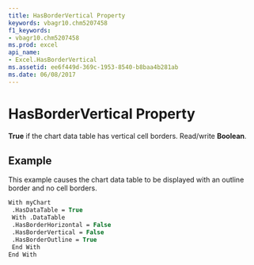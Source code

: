 ```yaml
---
title: HasBorderVertical Property
keywords: vbagr10.chm5207458
f1_keywords:
- vbagr10.chm5207458
ms.prod: excel
api_name:
- Excel.HasBorderVertical
ms.assetid: ee6f449d-369c-1953-8540-b8baa4b281ab
ms.date: 06/08/2017
---
```



# HasBorderVertical Property

 **True** if the chart data table has vertical cell borders. Read/write **Boolean**.


## Example

This example causes the chart data table to be displayed with an outline border and no cell borders.


```vb
With myChart 
 .HasDataTable = True 
 With .DataTable 
 .HasBorderHorizontal = False 
 .HasBorderVertical = False 
 .HasBorderOutline = True 
 End With 
End With
```



